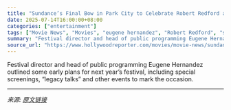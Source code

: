 ```yaml
---
title: "Sundance’s Final Bow in Park City to Celebrate Robert Redford and His Vision for Beloved Festival"
date: 2025-07-14T16:00:00+08:00
categories: ["entertainment"]
tags: ["Movie News", "Movies", "eugene hernandez", "Robert Redford", "sundance 2026", "Sundance Film Festival"]
summary: "Festival director and head of public programming Eugene Hernandez outlined some early plans for next year’s festival, including special screenings, “legacy talks” and other events to mark the occasion"
source_url: "https://www.hollywoodreporter.com/movies/movie-news/sundance-robert-redford-2026-festival-boulder-colorado-1236311936/"
---
```


Festival director and head of public programming Eugene Hernandez outlined some early plans for next year’s festival, including special screenings, “legacy talks” and other events to mark the occasion.

---

*来源: [原文链接](https://www.hollywoodreporter.com/movies/movie-news/sundance-robert-redford-2026-festival-boulder-colorado-1236311936/)*
